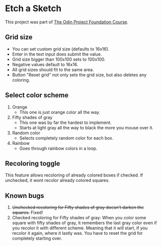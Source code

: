 # Etch a Sketch
This project was part of [The Odin Project Foundation Course](https://www.theodinproject.com/paths/foundations/courses/foundations).

## Grid size
- You can set custom grid size (defaults to 16x16).
- Enter in the text input does submit the value.
- Grid size bigger than 100x100 sets to 100x100.
- Negative values default to 16x16.
- All grid sizes should fit to the same area.
- Button "Reset grid" not only sets the grid size, but also deletes any coloring.

## Select color scheme
1) Orange
   - This one is just orange color all the way.
2) Fifty shades of gray
   - This one was by far the hardest to implement.
   - Starts at light gray all the way to black the more you mouse over it.
3) Random color
   - Selects completely random color for each box.
4) Rainbow
   - Goes through rainbow colors in a loop.

## Recoloring toggle
This feature allows recoloring of already colored boxes if checked. If unchecked, it wont recolor already colored squares.

## Known bugs
1) ~~Unchecked recoloring for Fifty shades of gray doesn't darken the squares.~~ Fixed!   
2) Checked recoloring for Fifty shades of gray: When you color some square with fifty shades of gray, it remembers the last gray color even if you recolor it with different scheme. Meaning that it will start, if you recolor it again, where it lastly was. You have to reset the grid for completely starting over.

